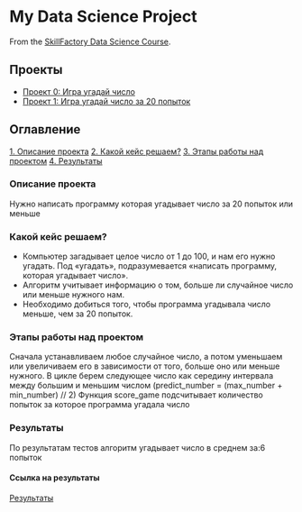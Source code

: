 # My Data Science Project
From the [SkillFactory Data Science Course](https://skillfactory.ru/data-science-specialization).

## Проекты
- [Проект 0: Игра угадай число](https://github.com/gtsapko/SF-homework/tree/main/project_0)
- [Проект 1: Игра угадай число за 20 попыток](https://github.com/gtsapko/SF-homework/tree/main/project_1)

## Оглавление
[1. Описание проекта](https://github.com/gtsapko/SF-homework/tree/main/project_1/README.md#описание-проекта)
[2. Какой кейс решаем?](https://github.com/gtsapko/SF-homework/tree/main/project_1/README.md#какой-кейс-решаем)
[3. Этапы работы над проектом](https://github.com/gtsapko/SF-homework/tree/main/project_1/README.md#этапы-работы-над-проектом)
[4. Результаты](https://github.com/gtsapko/SF-homework/tree/main/project_1/README.md#результаты)


### Описание проекта
Нужно написать программу которая угадывает число за 20 попыток или меньше

### Какой кейс решаем?

- Компьютер загадывает целое число от 1 до 100, и нам его нужно угадать. Под «угадать», подразумевается «написать программу, которая угадывает число».    
- Алгоритм учитывает информацию о том, больше ли случайное число или меньше нужного нам.
- Необходимо добиться того, чтобы программа угадывала число меньше, чем за 20 попыток. 


### Этапы работы над проектом

Сначала устанавливаем любое случайное число, а потом уменьшаем или увеличиваем его в зависимости от того, больше оно или меньше нужного.
В цикле берем следующее число как середину интервала между большим и меньшим числом (predict_number = (max_number + min_number) // 2)
Функция score_game подсчитывает количество попыток за которое программа угадала число

### Результаты
По результатам тестов алгоритм угадывает число в среднем за:6 попыток


#### Ссылка на результаты
[Результаты](https://docs.google.com/document/d/1uEg1jOI9doD5RUiEOJVMrqeHXDxrIdxyfsgCNT3MQFY/edit?usp=sharing)
